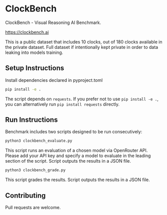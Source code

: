 # ClockBench

ClockBench - Visual Reasoning AI Benchmark.

https://clockbench.ai

This is a public dataset that includes 10 clocks, out of 180 clocks available in the private dataset.
Full dataset if intentionally kept private in order to data leaking into models training.

## Setup Instructions

Install dependencies declared in pyproject.toml

```bash
pip install -e .
```
The script depends on `requests`. If you prefer not to use `pip install -e .`, you can alternatively run `pip install requests` directly.

## Run Instructions
Benchmark includes two scripts designed to be run consecutively:

```bash
python3 clockbench_evaluate.py
```
This script runs an evaluation of a chosen model via OpenRouter API. Please add your API key and specify a model to evaluate in the leading section of the script.
Script outputs the results in a JSON file.

```bash
python3 clockbench_grade.py
```
This script grades the results.
Script outputs the results in a JSON file.

## Contributing

Pull requests are welcome.